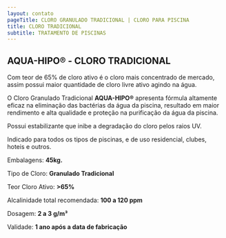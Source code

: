 ```yaml
---
layout: contato
pageTitle: CLORO GRANULADO TRADICIONAL | CLORO PARA PISCINA
title: CLORO TRADICIONAL
subtitle: TRATAMENTO DE PISCINAS
---
```

## **AQUA-HIPO® - CLORO TRADICIONAL**

Com teor de 65% de cloro ativo é o cloro mais concentrado de mercado, assim possui maior quantidade de cloro livre ativo agindo na água. 

O Cloro Granulado Tradicional **AQUA-HIPO®** apresenta fórmula altamente eficaz na eliminação das bactérias da água da piscina, resultado em maior rendimento e alta qualidade e proteção na purificação da água da piscina. 

Possui estabilizante que inibe a degradação do cloro pelos raios UV. 

Indicado para todos os tipos de piscinas, e de uso residencial, clubes, hoteis e outros.

Embalagens: **45kg.**

Tipo de Cloro: **Granulado Tradicional**

Teor Cloro  Ativo: **>65%**

Alcalinidade total recomendada: **100 a 120 ppm**           

Dosagem: **2 a 3 g/m³**

Validade: **1 ano após a data de fabricação**

